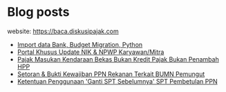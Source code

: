 # Blog posts

website: https://baca.diskusipajak.com

<!-- BLOG-POST-LIST:START -->
- [Import data Bank, Budget Migration, Python](https://baca.diskusipajak.com/import-data-bank-budget-migration-python/)
- [Portal Khusus Update NIK &amp; NPWP Karyawan/Mitra](https://baca.diskusipajak.com/portal-khusus-update-nik-npwp-karyawan-mitra/)
- [Pajak Masukan Kendaraan Bekas Bukan Kredit Pajak Bukan Penambah HPP](https://baca.diskusipajak.com/pajak-masukan-kendaraan-bekas-bukan-kredit-pajak-bukan-penambah-hpp/)
- [Setoran &amp; Bukti Kewajiban PPN Rekanan Terkait BUMN Pemungut](https://baca.diskusipajak.com/setoran-bukti-kewajiban-ppn-rekanan-terkait-bumn-pemungut/)
- [Ketentuan Penggunaan &#39;Ganti SPT Sebelumnya&#39; SPT Pembetulan PPN](https://baca.diskusipajak.com/ketentuan-penggunaan-ganti-spt-sebelumnya-spt-pembetulan-ppn/)
<!-- BLOG-POST-LIST:END -->

<!--
**kelaspajak/kelaspajak** is a ✨ _special_ ✨ repository because its `README.md` (this file) appears on your GitHub profile.

Here are some ideas to get you started:

- 🔭 I’m currently working on ...
- 🌱 I’m currently learning ...
- 👯 I’m looking to collaborate on ...
- 🤔 I’m looking for help with ...
- 💬 Ask me about ...
- 📫 How to reach me: ...
- 😄 Pronouns: ...
- ⚡ Fun fact: ...
-->

